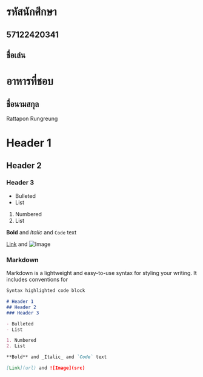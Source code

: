# รหัสนักศึกษา
## 57122420341
## ชื่อเล่น
# อาหารที่ชอบ
 
## ชื่อนามสกุล
Rattapon Rungreung

# Header 1
## Header 2
### Header 3

- Bulleted
- List

1. Numbered
2. List

**Bold** and _Italic_ and `Code` text

[Link](url) and ![Image](src)

### Markdown

Markdown is a lightweight and easy-to-use syntax for styling your writing. It includes conventions for

```markdown
Syntax highlighted code block

# Header 1
## Header 2
### Header 3

- Bulleted
- List

1. Numbered
2. List

**Bold** and _Italic_ and `Code` text

[Link](url) and ![Image](src)
